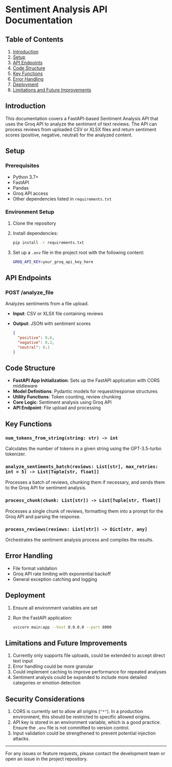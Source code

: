 # Sentiment Analysis API Documentation

## Table of Contents

1. [Introduction](#introduction)
2. [Setup](#setup)
3. [API Endpoints](#api-endpoints)
4. [Code Structure](#code-structure)
5. [Key Functions](#key-functions)
6. [Error Handling](#error-handling)
7. [Deployment](#deployment)
8. [Limitations and Future Improvements](#limitations-and-future-improvements)

## Introduction

This documentation covers a FastAPI-based Sentiment Analysis API that uses the Groq API to analyze the sentiment of text reviews. The API can process reviews from uploaded CSV or XLSX files and return sentiment scores (positive, negative, neutral) for the analyzed content.

## Setup

### Prerequisites

- Python 3.7+
- FastAPI
- Pandas
- Groq API access
- Other dependencies listed in `requirements.txt`

### Environment Setup

1. Clone the repository
2. Install dependencies:

   ```bash
   pip install -r requirements.txt
   ```

3. Set up a `.env` file in the project root with the following content:

   ```bash
   GROQ_API_KEY=your_groq_api_key_here
   ```

## API Endpoints

### POST /analyze_file

Analyzes sentiments from a file upload.

- **Input**: CSV or XLSX file containing reviews
- **Output**: JSON with sentiment scores

  ```json
  {
    "positive": 0.6,
    "negative": 0.3,
    "neutral": 0.1
  }
  ```

## Code Structure

- **FastAPI App Initialization**: Sets up the FastAPI application with CORS middleware
- **Model Definitions**: Pydantic models for request/response structures
- **Utility Functions**: Token counting, review chunking
- **Core Logic**: Sentiment analysis using Groq API
- **API Endpoint**: File upload and processing

## Key Functions

### `num_tokens_from_string(string: str) -> int`

Calculates the number of tokens in a given string using the GPT-3.5-turbo tokenizer.

### `analyze_sentiments_batch(reviews: List[str], max_retries: int = 5) -> List[Tuple[str, float]]`

Processes a batch of reviews, chunking them if necessary, and sends them to the Groq API for sentiment analysis.

### `process_chunk(chunk: List[str]) -> List[Tuple[str, float]]`

Processes a single chunk of reviews, formatting them into a prompt for the Groq API and parsing the response.

### `process_reviews(reviews: List[str]) -> Dict[str, any]`

Orchestrates the sentiment analysis process and compiles the results.

## Error Handling

- File format validation
- Groq API rate limiting with exponential backoff
- General exception catching and logging

## Deployment

1. Ensure all environment variables are set
2. Run the FastAPI application:

   ```bash
   uvicorn main:app --host 0.0.0.0 --port 8000
   ```

## Limitations and Future Improvements

1. Currently only supports file uploads, could be extended to accept direct text input
2. Error handling could be more granular
3. Could implement caching to improve performance for repeated analyses
4. Sentiment analysis could be expanded to include more detailed categories or emotion detection

## Security Considerations

1. CORS is currently set to allow all origins (`"*"`). In a production environment, this should be restricted to specific allowed origins.
2. API key is stored in an environment variable, which is a good practice. Ensure the `.env` file is not committed to version control.
3. Input validation could be strengthened to prevent potential injection attacks.

---

For any issues or feature requests, please contact the development team or open an issue in the project repository.
